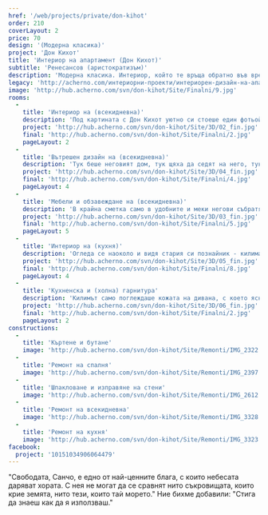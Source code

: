 ```yaml
---
href: '/web/projects/private/don-kihot'
order: 210
coverLayout: 2
price: 70
design: '(Модерна класика)'
project: 'Дон Кихот'
title: 'Интериор на апартамент (Дон Кихот)'
subtitle: 'Ренесансов (аристократизъм)'
description: 'Модерна класика. Интериор, който те връща обратно във времената на смели рицари, вълнуващи приключения и завладяващи приказки. Всичко това, пречупено през призмата на 21 век, в апартамент (Дох Кихот).'
legacy: 'http://acherno.com/интериорни-проекти/интериорен-дизайн-на-апартаменти/дон-кихот/вътрешен-дизайн.html'
image: 'http://hub.acherno.com/svn/don-kihot/Site/Finalni/9.jpg'
rooms:
  -
    title: 'Интериор на (всекидневна)'
    description: 'Под картината с Дон Кихот уютно си стоеше един фотьойл. Небрежно заметнат с одеяло се топлеше пред етаноловата камина. Хубава беше тя, през всички свои пътувания не беше виждал такава, на която не й трябва комин... Но дори диваните се учат цял живот. Толкова път беше изминал и толкова места беше видял, но сега си беше у дома.'
    project: 'http://hub.acherno.com/svn/don-kihot/Site/3D/02_fin.jpg'
    final: 'http://hub.acherno.com/svn/don-kihot/Site/Finalni/2.jpg'
    pageLayout: 2
  -
    title: 'Вътрешен дизайн на (всекидневна)'
    description: 'Тук беше неговият дом, тук щяха да седят на него, тук щяха да протрият дамаската му и тук щеше да слуша интересните истории, разказвани от неговите собственици. Може би дори ще получи едно-две петна от вино, но това си беше голяма чест за един фотьойл.'
    project: 'http://hub.acherno.com/svn/don-kihot/Site/3D/04_fin.jpg'
    final: 'http://hub.acherno.com/svn/don-kihot/Site/Finalni/4.jpg'
    pageLayout: 4
  -
    title: 'Мебели и обзавеждане на (всекидневна)'
    description: 'В крайна сметка само в удобните и меки негови събратя хората пиеха вино и се наслаждаваха на огъня, другите ги побутваха настрани и сядаха само ако нямаше къде другаде.'
    project: 'http://hub.acherno.com/svn/don-kihot/Site/3D/03_fin.jpg'
    final: 'http://hub.acherno.com/svn/don-kihot/Site/Finalni/5.jpg'
    pageLayout: 5
  -
    title: 'Интериор на (кухня)'
    description: 'Огледа се наоколо и видя стария си познайник - килима от Мароко. Той също беше пътувал доста, докато стигне дотук. С него често си говореха за бялата кухня: "Голяма красавица - семпла, но елегантна" - казваше фотьойлът.'
    project: 'http://hub.acherno.com/svn/don-kihot/Site/3D/05_fin.jpg'
    final: 'http://hub.acherno.com/svn/don-kihot/Site/Finalni/8.jpg'
    pageLayout: 4
  -
    title: 'Кухненска и (холна) гарнитура'
    description: 'Килимът само поглеждаше кожата на дивана, с което ясно даваше да се разбере, че естествената светла и мека кожа го интересува много повече от бялата МДФ кухня, дори и с фрезованите й вратички и скрити дръжки.'
    project: 'http://hub.acherno.com/svn/don-kihot/Site/3D/06_fin.jpg'
    final: 'http://hub.acherno.com/svn/don-kihot/Site/Finalni/2.jpg'
    pageLayout: 2
constructions:
  -
    title: 'Къртене и бутане'
    image: 'http://hub.acherno.com/svn/don-kihot/Site/Remonti/IMG_2322.JPG'
  -
    title: 'Ремонт на спалня'
    image: 'http://hub.acherno.com/svn/don-kihot/Site/Remonti/IMG_2397.JPG'
  -
    title: 'Шпакловане и изправяне на стени'
    image: 'http://hub.acherno.com/svn/don-kihot/Site/Remonti/IMG_2612.JPG'
  -
    title: 'Ремонт на всекидневна'
    image: 'http://hub.acherno.com/svn/don-kihot/Site/Remonti/IMG_3328.JPG'
  -
    title: 'Ремонт на кухня'
    image: 'http://hub.acherno.com/svn/don-kihot/Site/Remonti/IMG_3323.JPG'
facebook:
  project: '10151034906064479'
---
```

"Свободата, Санчо, е едно от най-ценните блага, с които небесата даряват хората. С нея не могат да се сравнят нито съкровищата, които крие земята, нито тези, които таѝ морето." Ние бихме добавили: "Стига да знаеш как да я използваш."
